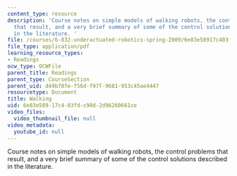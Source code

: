 ```yaml
---
content_type: resource
description: 'Course notes on simple models of walking robots, the control problems
  that result, and a very brief summary of some of the control solutions described
  in the literature. '
file: /courses/6-832-underactuated-robotics-spring-2009/6e83e58917c403fdc98d2d96260661ce_MIT6_832s09_read_ch05.pdf
file_type: application/pdf
learning_resource_types:
- Readings
ocw_type: OCWFile
parent_title: Readings
parent_type: CourseSection
parent_uid: d49b78fe-f56d-f97f-9681-953c45ae4447
resourcetype: Document
title: Walking
uid: 6e83e589-17c4-03fd-c98d-2d96260661ce
video_files:
  video_thumbnail_file: null
video_metadata:
  youtube_id: null
---
```

Course notes on simple models of walking robots, the control problems that result, and a very brief summary of some of the control solutions described in the literature. 

